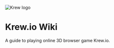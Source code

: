 ![Krew logo](/assets/img/logos/favicon.png)

<div id="coverpage">
    <h1>Krew.io Wiki</h1>
    <p>A guide to playing online 3D browser game Krew.io.</p>
</div>

